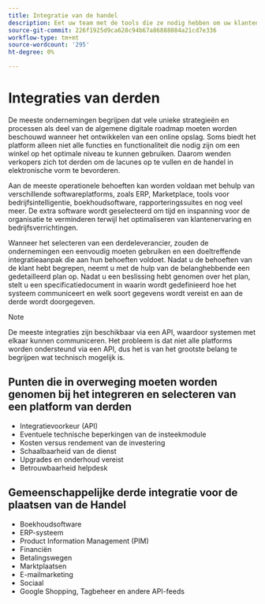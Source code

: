 ```yaml
---
title: Integratie van de handel
description: Eet uw team met de tools die ze nodig hebben om uw klanten te verrukken en ervoor te zorgen dat uw dagelijkse activiteiten naadloos verlopen.
source-git-commit: 226f1925d9ca628c94b67a86888084a21cd7e336
workflow-type: tm+mt
source-wordcount: '295'
ht-degree: 0%

---
```



# Integraties van derden

De meeste ondernemingen begrijpen dat vele unieke strategieën en processen als deel van de algemene digitale roadmap moeten worden beschouwd wanneer het ontwikkelen van een online opslag. Soms biedt het platform alleen niet alle functies en functionaliteit die nodig zijn om een winkel op het optimale niveau te kunnen gebruiken. Daarom wenden verkopers zich tot derden om de lacunes op te vullen en de handel in elektronische vorm te bevorderen.

Aan de meeste operationele behoeften kan worden voldaan met behulp van verschillende softwareplatforms, zoals ERP, Marketplace, tools voor bedrijfsintelligentie, boekhoudsoftware, rapporteringssuites en nog veel meer. De extra software wordt geselecteerd om tijd en inspanning voor de organisatie te verminderen terwijl het optimaliseren van klantenervaring en bedrijfsverrichtingen.

Wanneer het selecteren van een derdeleverancier, zouden de ondernemingen een eenvoudig moeten gebruiken
en een doeltreffende integratieaanpak die aan hun behoeften voldoet. Nadat u de behoeften van de klant hebt begrepen, neemt u met de hulp van de belanghebbende een gedetailleerd plan op. Nadat u een beslissing hebt genomen over het plan, stelt u een specificatiedocument in waarin wordt gedefinieerd hoe het systeem communiceert en welk soort gegevens wordt vereist en aan de derde wordt doorgegeven.

>[!NOTE]
>
>De meeste integraties zijn beschikbaar via een API, waardoor systemen met elkaar kunnen communiceren. Het probleem is dat niet alle platforms worden ondersteund via een API, dus het is van het grootste belang te begrijpen wat technisch mogelijk is.

## Punten die in overweging moeten worden genomen bij het integreren en selecteren van een platform van derden

- Integratievoorkeur (API)
- Eventuele technische beperkingen van de insteekmodule
- Kosten versus rendement van de investering
- Schaalbaarheid van de dienst
- Upgrades en onderhoud vereist
- Betrouwbaarheid helpdesk

## Gemeenschappelijke derde integratie voor de plaatsen van de Handel

- Boekhoudsoftware
- ERP-systeem
- Product Information Management (PIM)
- Financiën
- Betalingswegen
- Marktplaatsen
- E-mailmarketing
- Sociaal
- Google Shopping, Tagbeheer en andere API-feeds
